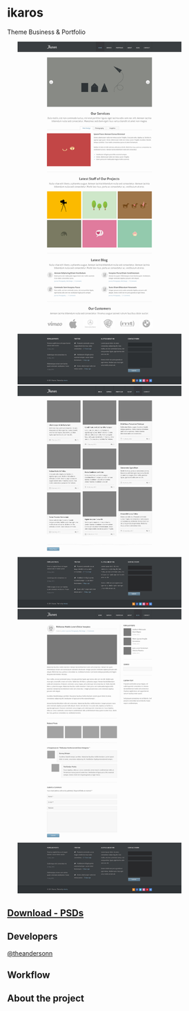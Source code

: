 # ikaros
Theme Business &amp; Portfolio

<ul style="list-style: none;">
	<li style="display: inline-block;"><img src="src/assets/images/general/ikaros-home.jpg" width="380"/></li>	
	<li style="display: inline-block;"><img src="src/assets/images/general/ikaros-blog.jpg" width="380"/></li>	
	<li style="display: inline-block;"><img src="src/assets/images/general/ikaros-blog-single.jpg" width="380"/></li>	
</ul>

## [Download - PSDs](https://drive.google.com/file/d/0B7tB0AtEFK2bcGpId09mdGpWdW8/view?usp=sharing)

## Developers
[@theandersonn](https://github.com/theandersonn)

## Workflow

## About the project